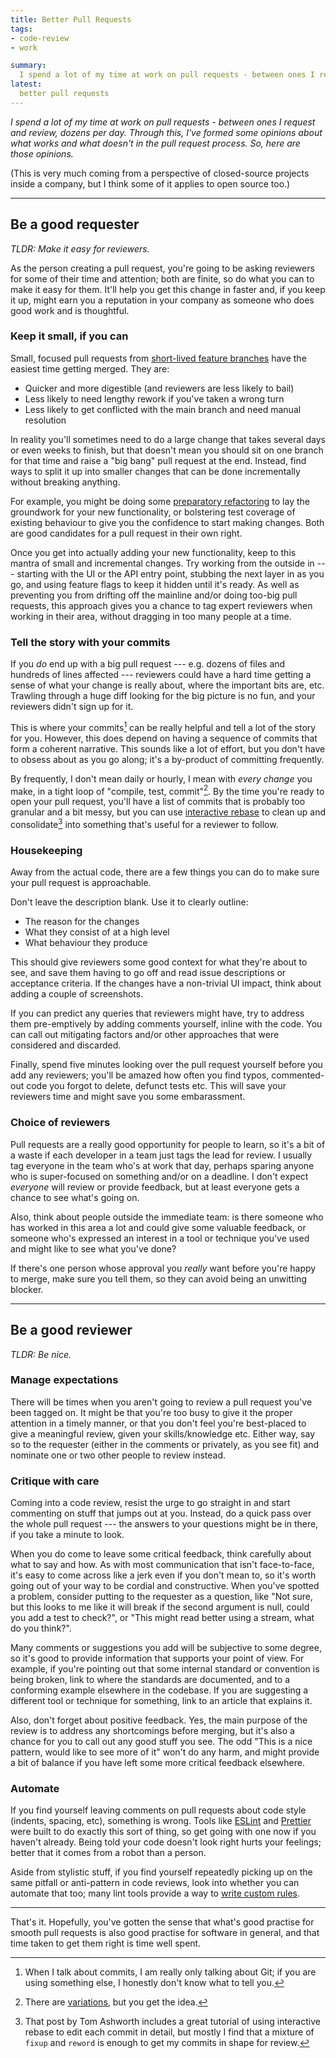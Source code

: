```yaml
---
title: Better Pull Requests
tags:
- code-review
- work

summary:
  I spend a lot of my time at work on pull requests - between ones I request and review, dozens per day. Through this, I've formed some opinions about what works and what doesn't in the pull request process. So, here are those opinions.
latest:
  better pull requests
---
```


*I spend a lot of my time at work on pull requests - between ones I request and review, dozens per day. Through this, I've formed some opinions about what works and what doesn't in the pull request process. So, here are those opinions.*

(This is very much coming from a perspective of closed-source projects inside a company, but I think some of it applies to open source too.)

- - - 
    
## Be a good requester

*TLDR: Make it easy for reviewers.*

As the person creating a pull request, you're going to be asking reviewers for some of their time and attention; both are finite, so do what you can to make it easy for them. It'll help you get this change in faster and, if you keep it up, might earn you a reputation in your company as someone who does good work and is thoughtful.

### Keep it small, if you can

Small, focused pull requests from [short-lived feature branches](https://trunkbaseddevelopment.com/short-lived-feature-branches/) have the easiest time getting merged. They are:

- Quicker and more digestible (and reviewers are less likely to bail)
- Less likely to need lengthy rework if you've taken a wrong turn
- Less likely to get conflicted with the main branch and need manual resolution

In reality you'll sometimes need to do a large change that takes several days or even weeks to finish, but that doesn't mean you should sit on one branch for that time and raise a "big bang" pull request at the end. Instead, find ways to split it up into smaller changes that can be done incrementally without breaking anything.

For example, you might be doing some [preparatory refactoring](https://martinfowler.com/articles/preparatory-refactoring-example.html) to lay the groundwork for your new functionality, or bolstering test coverage of existing behaviour to give you the confidence to start making changes. Both are good candidates for a pull request in their own right.

Once you get into actually adding your new functionality, keep to this mantra of small and incremental changes. Try working from the outside in --- starting with the UI or the API entry point, stubbing the next layer in as you go, and using feature flags to keep it hidden until it's ready. As well as preventing you from drifting off the mainline and/or doing too-big pull requests, this approach gives you a chance to tag expert reviewers when working in their area, without dragging in too many people at a time.

### Tell the story with your commits

If you _do_ end up with a big pull request --- e.g. dozens of files and hundreds of lines affected --- reviewers could have a hard time getting a sense of what your change is really about, where the important bits are, etc. Trawling through a huge diff looking for the big picture is no fun, and your reviewers didn't sign up for it.

This is where your commits[^onlygit] can be really helpful and tell a lot of the story for you. However, this does depend on having a sequence of commits that form a coherent narrative. This sounds like a lot of effort, but you don't have to obsess about as you go along; it's a by-product of committing frequently.

[^onlygit]: When I talk about commits, I am really only talking about Git; if you are using something else, I honestly don't know what to tell you.

By frequently, I don't mean daily or hourly, I mean with _every change_ you make, in a tight loop of "compile, test, commit"[^compiletestcommit]. By the time you're ready to open your pull request, you'll have a list of commits that is probably too granular and a bit messy, but you can use [interactive rebase](https://tgvashworth.com/2014/02/24/rebase-you-interactively-for-great-good.html) to clean up and consolidate[^moarrebase] into something that's useful for a reviewer to follow.

[^compiletestcommit]: There are [variations](https://medium.com/@kentbeck_7670/test-commit-revert-870bbd756864), but you get the idea.

[^moarrebase]: That post by Tom Ashworth includes a great tutorial of using interactive rebase to edit each commit in detail, but mostly I find that a mixture of `fixup` and `reword` is enough to get my commits in shape for review.

### Housekeeping

Away from the actual code, there are a few things you can do to make sure your pull request is approachable.

Don't leave the description blank. Use it to clearly outline:

- The reason for the changes
- What they consist of at a high level
- What behaviour they produce

This should give reviewers some good context for what they're about to see, and save them having to go off and read issue descriptions or acceptance criteria. If the changes have a non-trivial UI impact, think about adding a couple of screenshots.

If you can predict any queries that reviewers might have, try to address them pre-emptively by adding comments yourself, inline with the code. You can call out mitigating factors and/or other approaches that were considered and discarded.

Finally, spend five minutes looking over the pull request yourself before you add any reviewers; you'll be amazed how often you find typos, commented-out code you forgot to delete, defunct tests etc. This will save your reviewers time and might save you some embarassment.

### Choice of reviewers

Pull requests are a really good opportunity for people to learn, so it's a bit of a waste if each developer in a team just tags the lead for review. I usually tag everyone in the team who's at work that day, perhaps sparing anyone who is super-focused on something and/or on a deadline. I don't expect _everyone_ will review or provide feedback, but at least everyone gets a chance to see what's going on.

Also, think about people outside the immediate team: is there someone who has worked in this area a lot and could give some valuable feedback, or someone who's expressed an interest in a tool or technique you've used and might like to see what you've done?

If there's one person whose approval you _really_ want before you're happy to merge, make sure you tell them, so they can avoid being an unwitting blocker.

- - - 

## Be a good reviewer

*TLDR: Be nice.*

### Manage expectations

There will be times when you aren't going to review a pull request you've been tagged on. It might be that you're too busy to give it the proper attention in a timely manner, or that you don't feel you're best-placed to give a meaningful review, given your skills/knowledge etc. Either way, say so to the requester (either in the comments or privately, as you see fit) and nominate one or two other people to review instead.

### Critique with care

Coming into a code review, resist the urge to go straight in and start commenting on stuff that jumps out at you. Instead, do a quick pass over the whole pull request --- the answers to your questions might be in there, if you take a minute to look.

When you do come to leave some critical feedback, think carefully about what to say and how. As with most communication that isn't face-to-face, it's easy to come across like a jerk even if you don't mean to, so it's worth going out of your way to be cordial and constructive. When you've spotted a problem, consider putting to the requester as a question, like "Not sure, but this looks to me like it will break if the second argument is null, could you add a test to check?", or "This might read better using a stream, what do you think?".

Many comments or suggestions you add will be subjective to some degree, so it's good to provide information that supports your point of view. For example, if you're pointing out that some internal standard or convention is being broken, link to where the standards are documented, and to a conforming example elsewhere in the codebase. If you are suggesting a different tool or technique for something, link to an article that explains it.

Also, don't forget about positive feedback. Yes, the main purpose of the review is to address any shortcomings before merging, but it's also a chance for you to call out any good stuff you see. The odd "This is a nice pattern, would like to see more of it" won't do any harm, and might provide a bit of balance if you have left some more critical feedback elsewhere.

### Automate

If you find yourself leaving comments on pull requests about code style (indents, spacing, etc), something is wrong. Tools like [ESLint](https://eslint.org/) and [Prettier](https://prettier.io/) were built to do exactly this sort of thing, so get going with one now if you haven't already. Being told your code doesn't look right hurts your feelings; better that it comes from a robot than a person.

Aside from stylistic stuff, if you find yourself repeatedly picking up on the same pitfall or anti-pattern in code reviews, look into whether you can automate that too; many lint tools provide a way to [write custom rules](https://whiteclarkegroup.github.io/liquibase-linter/docs/custom-rules).

- - -

That's it. Hopefully, you've gotten the sense that what's good practise for smooth pull requests is also good practise for software in general, and that time taken to get them right is time well spent.
